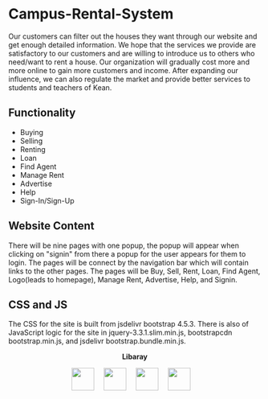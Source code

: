 # Campus-Rental-System
Our customers can filter out the houses they want through our website and get
enough detailed information. We hope that the services we provide are satisfactory to our customers and are willing to introduce us to others who need/want to rent a house.
Our organization will gradually cost more and more online to gain more customers and income.
After expanding our influence, we can also regulate the market and provide better services to students and teachers of Kean.

## Functionality

- Buying
- Selling
- Renting
- Loan
- Find Agent
- Manage Rent
- Advertise
- Help
- Sign-In/Sign-Up

## Website Content
There will be nine pages with one popup, the popup will appear when clicking on "signin" from there a popup for the user appears for them to login.
The pages will be connect by the navigation bar which will contain links to the other pages.
The pages will be Buy, Sell, Rent, Loan, Find Agent, Logo(leads to homepage), Manage Rent, Advertise, Help, and Signin.



## CSS and JS

The CSS for the site is built from jsdelivr bootstrap 4.5.3.
There is also of JavaScript logic for the site in jquery-3.3.1.slim.min.js, bootstrapcdn bootstrap.min.js, and jsdelivr bootstrap.bundle.min.js.

<p align="center">
    <b>Libaray</b>
</p>

<p align="center">
    <img align="center" style="margin-right: 15px" height="45px" src="https://upload.wikimedia.org/wikipedia/commons/f/fd/JQuery-Logo.svg" />
    <img align="center" style="margin-right: 15px" height="45px" src="https://upload.wikimedia.org/wikipedia/commons/b/b2/Bootstrap_logo.svg" />
    <img align="center" style="margin-right: 15px" height="45px" src="https://www.vectorlogo.zone/logos/jsdelivr/jsdelivr-icon.svg" />
    <img align="center" style="margin-right: 15px" height="45px" src="https://upload.wikimedia.org/wikipedia/commons/4/44/Spring_Framework_Logo_2018.svg" />
</p>
